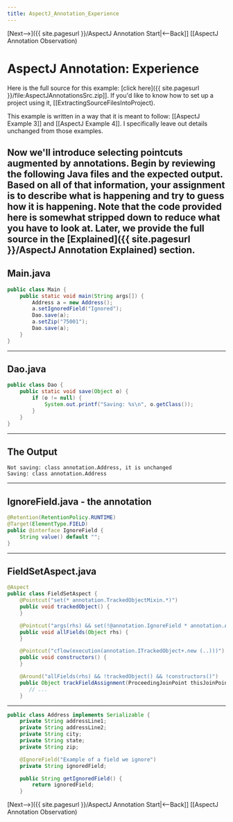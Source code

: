 ```yaml
---
title: AspectJ_Annotation_Experience
---
```

[Next-->]({{ site.pagesurl }}/AspectJ Annotation Start|<--Back]] [[AspectJ Annotation Observation)

# AspectJ Annotation: Experience
Here is the full source for this example: [click here]({{ site.pagesurl }}/file:AspectJAnnotationsSrc.zip]]. If you'd like to know how to set up a project using it, [[ExtractingSourceFilesIntoProject).

This example is written in a way that it is meant to follow: [[AspectJ Example 3]] and [[AspectJ Example 4]]. I specifically leave out details unchanged from those examples.

Now we'll introduce selecting pointcuts augmented by annotations. Begin by reviewing the following Java files and the expected output. Based on all of that information, your assignment is to describe what is happening and try to guess how it is happening. Note that the code provided here is somewhat stripped down to reduce what you have to look at. Later, we provide the full source in the [Explained]({{ site.pagesurl }}/AspectJ Annotation Explained) section.
----
## Main.java
```java
public class Main {
    public static void main(String args[]) {
        Address a = new Address();
        a.setIgnoredField("Ignored");
        Dao.save(a);
        a.setZip("75001");
        Dao.save(a);
    }
}
```
----
## Dao.java
```java
public class Dao {
    public static void save(Object o) {
        if (o != null) {
            System.out.printf("Saving: %s\n", o.getClass());
        }
    }
}
```
----
## The Output
```
Not saving: class annotation.Address, it is unchanged
Saving: class annotation.Address
```
----
## IgnoreField.java - the annotation
```java
@Retention(RetentionPolicy.RUNTIME)
@Target(ElementType.FIELD)
public @interface IgnoreField {
    String value() default "";
}
```
----
## FieldSetAspect.java
```java
@Aspect
public class FieldSetAspect {
    @Pointcut("set(* annotation.TrackedObjectMixin.*)")
    public void trackedObject() {
    }

    @Pointcut("args(rhs) && set(!@annotation.IgnoreField * annotation.Address.*)")
    public void allFields(Object rhs) {
    }

    @Pointcut("cflow(execution(annotation.ITrackedObject+.new (..)))")
    public void constructors() {
    }

    @Around("allFields(rhs) && !trackedObject() && !constructors()")
    public Object trackFieldAssignment(ProceedingJoinPoint thisJoinPoint, Object rhs) throws Throwable {
       // ...
    }
```
----
```java
public class Address implements Serializable {
    private String addressLine1;
    private String addressLine2;
    private String city;
    private String state;
    private String zip;

    @IgnoreField("Example of a field we ignore")
    private String ignoredField;

    public String getIgnoredField() {
        return ignoredField;
    }
```

[Next-->]({{ site.pagesurl }}/AspectJ Annotation Start|<--Back]] [[AspectJ Annotation Observation)